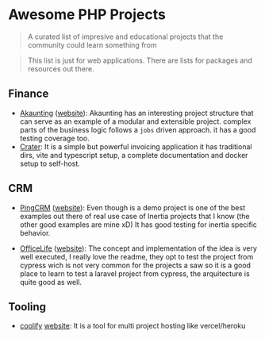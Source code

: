 # Awesome PHP Projects
> A curated list of impresive and educational projects that the community could learn something from

> This list is just for web applications. There are lists for packages and resources out there.

## Finance
- [Akaunting](https://github.com/akaunting/akaunting) ([website](https://akaunting.com)): Akaunting has an interesting project structure that can serve as an example of a modular and extensible project. complex parts of the business logic follows a `jobs` driven approach. it has a good testing coverage too.
- [Crater](https://github.com/crater-invoice/crater): It is a simple but powerful invoicing application it has traditional dirs, vite and typescript setup, a complete documentation and docker setup to self-host.

## CRM
- [PingCRM](https://github.com/inertiajs/pingcrm) ([website](http://demo.inertiajs.com/login)): Even though is a demo project is one of the best examples out there of real use case of Inertia projects that I know (the other good examples are mine xD) It has good testing for inertia specific behavior.

- [OfficeLife](https://github.com/officelifehq/officelife) ([website](https://demo.officelife.io/)): The concept and implementation of the idea is very well executed, I really love the readme, they opt to test the project from cypress wich is not very common for the projects a saw so it is a good place to learn to test a laravel project from cypress, the arquitecture is quite good as well.

## Tooling
- [coolify](https://github.com/coollabsio/coolify) [website](https://coolify.io/): It is a tool for multi project hosting like vercel/heroku
